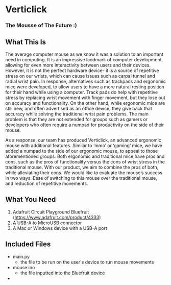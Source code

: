 # Verticlick
### The Mousse of The Future :)

## What This Is

The average computer mouse as we know it was a solution to an important need in computing. It is an impressive landmark of
computer development, allowing for even more interactivity between users and their devices. However, it is not the perfect
hardware device- it is a source of repetitive stress on our wrists, which can cause issues such as carpal tunnel and radial
wrist pain. In response, alternatives such as trackpads and ergonomic mice were developed, to allow users to have a more
natural resting position for their hand while using a computer. Track pads do help with repetitive stress by replacing wrist 
movement with finger movement, but they lose out on accuracy and functionality. On the other hand, while ergonomic mice are 
still new, and often advertised as an office device, they give back that accuracy while solving the traditional wrist pain 
problems. The main problem is that they are not extended for groups such as gamers or developers who often require a numpad for 
productivity on the side of their mouse.

As a response, our team has produced Verticlick, an advanced ergonomic mouse with additional features. Similar to ‘mmo’ or 
‘gaming’ mice, we have added a numpad to the side of our ergonomic mouse, to appeal to those aforementioned groups. Both 
ergonomic and traditional mice have pros and cons, such as the pros of functionality versus the cons of wrist stress in the 
traditional mouse. With our product, we aim to combine the pros of both, while alleviating their cons. We would like to 
evaluate the mouse’s success in two ways: Ease of switching to this mouse over the traditional mouse, and reduction of 
repetitive movements.


## What You Need
1. Adafruit Circuit Playground Bluefruit (https://www.adafruit.com/product/4333)
2. A USB-A to MicroUSB connector
3. A Mac or Windows device with a USB-A port

## Included Files
- main.py
     - the file to be run on the user's device to run mouse movements
- mouse.ino
     - the file inputted into the Bluefruit device
- 
